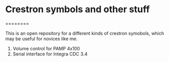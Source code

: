# Crestron symbols and other stuff
========

This is an open repository for a different kinds of crestron symobols, which may be useful for novices like me.

1. Volume control for PAMP 4x100
2. Serial interface for Integra CDC 3.4 